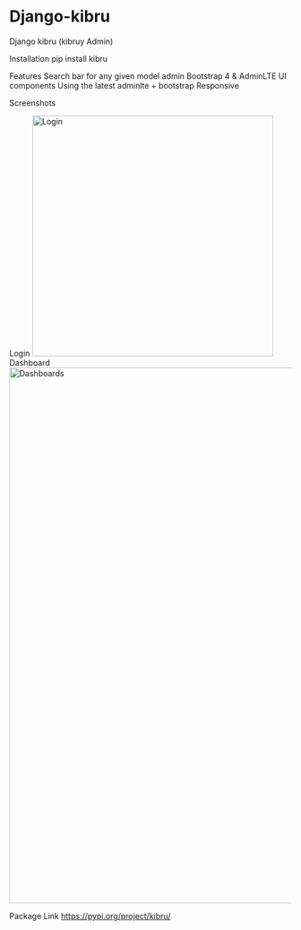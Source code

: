 # Django-kibru
Django kibru (kibruy Admin)


Installation
pip install kibru
 


Features
Search bar for any given model admin
Bootstrap 4 & AdminLTE UI components
Using the latest adminlte + bootstrap
Responsive


Screenshots

Login
<img width="430" alt="Login" src="https://user-images.githubusercontent.com/87245699/221366411-3170dc75-6c95-4016-86ea-233b2daf1307.png">
Dashboard 
<img width="957" alt="Dashboards" src="https://user-images.githubusercontent.com/87245699/221366429-c52dd816-272f-4c7b-b559-6db27edcce1a.png">



Package  Link
https://pypi.org/project/kibru/
